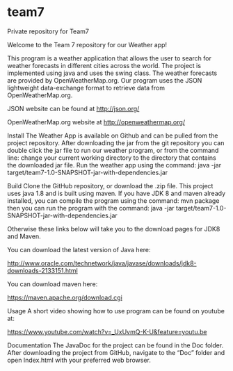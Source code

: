# team7
Private repository for Team7

Welcome to the Team 7 repository for our Weather app!


This program is a weather application that allows the user to search for weather forecasts in different cities across the world. The project is implemented using java and uses the swing class. The weather forecasts are provided by OpenWeatherMap.org. Our program uses the JSON lightweight data-exchange format to retrieve data from OpenWeatherMap.org. 

JSON website can be found at http://json.org/

OpenWeatherMap.org website at http://openweathermap.org/

Install
The Weather App is available on Github and can be pulled from the project repository. After downloading the jar from the git repository you can double click the jar file to run our weather program, or from the command line: change your current working directory to the directory that contains the downloaded jar file. Run the weather app using the command: 
java -jar target/team7-1.0-SNAPSHOT-jar-with-dependencies.jar

Build
Clone the GitHub repository, or download the .zip file. 
This project uses java 1.8 and is built using maven. If you have JDK 8 and maven already installed, you can compile the program using the command: mvn package
then you can run the program with the command:
java -jar target/team7-1.0-SNAPSHOT-jar-with-dependencies.jar

Otherwise these links below will take you to the download pages for JDK8 and Maven.

You can download the latest version of Java here:

http://www.oracle.com/technetwork/java/javase/downloads/jdk8-downloads-2133151.html

You can download maven here:

https://maven.apache.org/download.cgi

Usage
A short video showing how to use program can be found on youtube at:

https://www.youtube.com/watch?v=_UxUvmQ-K-U&feature=youtu.be

Documentation
The JavaDoc for the project can be found in the Doc folder. After downloading the project from GitHub, navigate to the “Doc” folder and open Index.html with your preferred web browser. 

